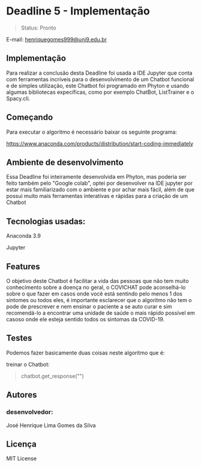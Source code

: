 <h1>Deadline 5 - Implementação</h1>

> Status: Pronto

E-mail:
henriquegomes999@uni9.edu.br

## Implementação

Para realizar a conclusão desta Deadline foi usada a IDE Jupyter que conta com ferramentas incríveis para o desenvolvimento de um Chatbot funcional e de simples utilização, este Chatbot foi programado em Phyton e usando algumas bibliotecas expecíficas, como por exemplo ChatBot, ListTrainer e o Spacy.cli.

## Começando

Para executar o algoritmo é necessário baixar os seguinte programa:

https://www.anaconda.com/products/distribution/start-coding-immediately

## Ambiente de desenvolvimento

Essa Deadline foi inteiramente desenvolvida em Phyton, mas poderia ser feito também pelo "Google colab", optei por desenvolver na IDE jupyter por estar mais familiarizado com o ambiente e por achar mais fácil, além de que possui muito mais ferramentas interativas e rápidas para a criação de um Chatbot

## Tecnologias usadas:

Anaconda 3.9

Jupyter

## Features

O objetivo deste Chatbot é facilitar a vida das pessoas que não tem muito conhecimento sobre a doença no geral, o COVICHAT pode aconselhá-lo sobre o que fazer em casos onde você está sentindo pelo menos 1 dos sintomes ou todos eles, é importante esclarecer que o algoritmo não tem o pode de prescrever e nem ensinar o paciente a se auto curar e sim recomendá-lo a encontrar uma unidade de saúde o mais rápido possível em casoso onde ele esteja sentido todos os sintomas da COVID-19.

## Testes

Podemos fazer basicamente duas coisas neste algoritmo que é:

treinar o Chatbot:

> chatbot.get_response("")

## Autores

### desenvolvedor:
José Henrique Lima Gomes da Silva

## Licença
MIT License

